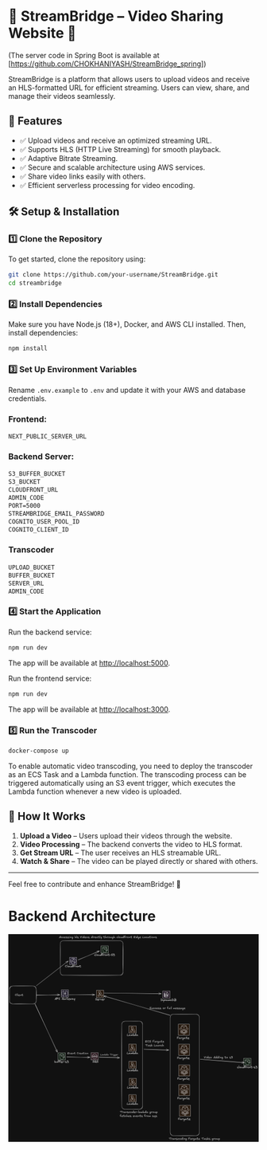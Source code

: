 # 📖 StreamBridge – Video Sharing Website 🚀
(The server code in Spring Boot is available at [https://github.com/CHOKHANIYASH/StreamBridge_spring])

StreamBridge is a platform that allows users to upload videos and receive an HLS-formatted URL for efficient streaming. Users can view, share, and manage their videos seamlessly.

## 📌 Features

- ✅ Upload videos and receive an optimized streaming URL.
- ✅ Supports HLS (HTTP Live Streaming) for smooth playback.
- ✅ Adaptive Bitrate Streaming.
- ✅ Secure and scalable architecture using AWS services.
- ✅ Share video links easily with others.
- ✅ Efficient serverless processing for video encoding.

## 🛠 Setup & Installation

### 1️⃣ Clone the Repository

To get started, clone the repository using:

```bash
git clone https://github.com/your-username/StreamBridge.git
cd streambridge
```

### 2️⃣ Install Dependencies

Make sure you have Node.js (18+), Docker, and AWS CLI installed. Then, install dependencies:

```bash
npm install
```

### 3️⃣ Set Up Environment Variables

Rename `.env.example` to `.env` and update it with your AWS and database credentials.

### Frontend:

    NEXT_PUBLIC_SERVER_URL

### Backend Server:

    S3_BUFFER_BUCKET
    S3_BUCKET
    CLOUDFRONT_URL
    ADMIN_CODE
    PORT=5000
    STREAMBRIDGE_EMAIL_PASSWORD
    COGNITO_USER_POOL_ID
    COGNITO_CLIENT_ID

### Transcoder

    UPLOAD_BUCKET
    BUFFER_BUCKET
    SERVER_URL
    ADMIN_CODE

### 4️⃣ Start the Application

Run the backend service:

```bash
npm run dev
```

The app will be available at [http://localhost:5000](http://localhost:5000).

Run the frontend service:

```bash
npm run dev
```

The app will be available at [http://localhost:3000](http://localhost:3000).

### 5️⃣ Run the Transcoder

```bash
docker-compose up
```

To enable automatic video transcoding, you need to deploy the transcoder as an ECS Task and a Lambda function. The transcoding process can be triggered automatically using an S3 event trigger, which executes the Lambda function whenever a new video is uploaded.

## 🎥 How It Works

1. **Upload a Video** – Users upload their videos through the website.
2. **Video Processing** – The backend converts the video to HLS format.
3. **Get Stream URL** – The user receives an HLS streamable URL.
4. **Watch & Share** – The video can be played directly or shared with others.

---

Feel free to contribute and enhance StreamBridge! 🚀

# Backend Architecture

![Backend Architecture](./streambridge-backend-architecture.png)
